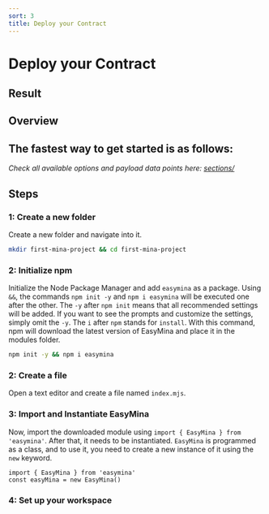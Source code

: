 ```yaml
---
sort: 3
title: Deploy your Contract
---
```


# Deploy your Contract

## Result

## Overview
The fastest way to get started is as follows:
- 

*Check all available options and payload data points here: [sections/](../sections/)*

## Steps

### 1: Create a new folder
Create a new folder and navigate into it.

```bash
mkdir first-mina-project && cd first-mina-project
```

### 2: Initialize npm
Initialize the Node Package Manager and add `easymina` as a package. Using `&&`, the commands `npm init -y` and `npm i easymina` will be executed one after the other. The `-y` after `npm init` means that all recommended settings will be added. If you want to see the prompts and customize the settings, simply omit the `-y`. The `i` after `npm` stands for `install`. With this command, npm will download the latest version of EasyMina and place it in the modules folder.

```bash
npm init -y && npm i easymina
```

### 2: Create a file
Open a text editor and create a file named `index.mjs`.

### 3: Import and Instantiate EasyMina
Now, import the downloaded module using `import { EasyMina } from 'easymina'`. After that, it needs to be instantiated. `EasyMina` is programmed as a class, and to use it, you need to create a new instance of it using the `new` keyword.

```nodejs
import { EasyMina } from 'easymina'
const easyMina = new EasyMina()
```

### 4: Set up your workspace